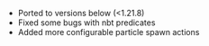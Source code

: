 - Ported to versions below (<1.21.8)
- Fixed some bugs with nbt predicates
- Added more configurable particle spawn actions
